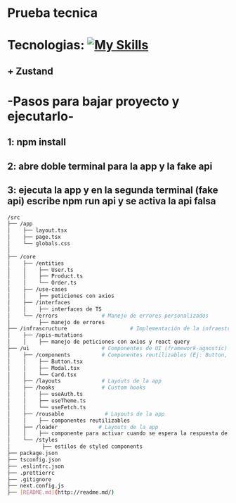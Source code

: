 # Prueba tecnica

# Tecnologias: [![My Skills](https://skillicons.dev/icons?i=typescript,next,styledcomponents,css)](https://skillicons.dev)
## + Zustand

# -Pasos para bajar proyecto y ejecutarlo-

## 1: npm install
## 2: abre doble terminal para la app y la fake api
## 3: ejecuta la app y en la segunda terminal (fake api) escribe npm run api y se activa la api falsa
```bash
/src
├── /app                    
│    ├── layout.tsx
│    ├── page.tsx
│    └── globals.css
│
├── /core                    
│    ├── /entities            
│    │    ├── User.ts
│    │    ├── Product.ts
│    │    └── Order.ts
│    ├── /use-cases           
│    │    ├── peticiones con axios
│    ├── /interfaces           
│    │    ├── interfaces de TS
│    └── /errors              # Manejo de errores personalizados
│         ├── manejo de errores
├── /infrascructure                    # Implementación de la infraestructura (adaptadores)
│    ├── /apis-mutations           
│    │    ├── manejo de peticiones con axios y react query
├── /ui                       # Componentes de UI (framework-agnostic)
│    ├── /components          # Componentes reutilizables (Ej: Button, Modal)
│    │    ├── Button.tsx
│    │    ├── Modal.tsx
│    │    └── Card.tsx
│    ├── /layouts             # Layouts de la app    
│    ├── /hooks               # Custom hooks
│    │    ├── useAuth.ts
│    │    ├── useTheme.ts
│    │    └── useFetch.ts
│    ├── /rousable             # Layouts de la app
│    │    ├── componentes reutilizables
│    ├── /loader             # Layouts de la app
│    │    ├── componente para activar cuando se espera la respuesta de la api
│    └── /styles             
│          ├── estilos de styled components
├── package.json
├── tsconfig.json
├── .eslintrc.json
├── .prettierrc
├── .gitignore
├── next.config.js
├── [README.md](http://readme.md/)
```


